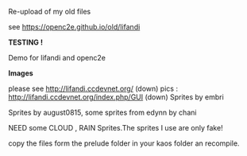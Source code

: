 Re-upload of my old files

see https://openc2e.github.io/old/lifandi


**TESTING !**

Demo for lifandi and openc2e



**Images**

please see http://lifandi.ccdevnet.org/  (down)
pics : http://lifandi.ccdevnet.org/index.php/GUI (down)
Sprites by embri

Sprites by august0815, some sprites from edynn by chani

NEED some CLOUD , RAIN Sprites.The sprites I use are only fake!

copy the files form the prelude folder in your kaos folder an recompile.
